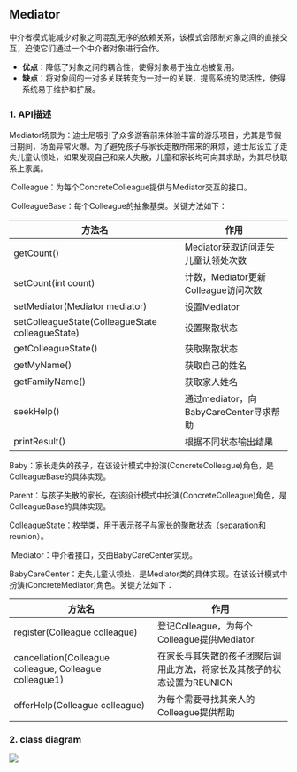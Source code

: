 ## Mediator

​	中介者模式能减少对象之间混乱无序的依赖关系，该模式会限制对象之间的直接交互，迫使它们通过一个中介者对象进行合作。

* **优点**：降低了对象之间的耦合性，使得对象易于独立地被复用。
* **缺点**：将对象间的一对多关联转变为一对一的关联，提高系统的灵活性，使得系统易于维护和扩展。

### 1. API描述

​	Mediator场景为：迪士尼吸引了众多游客前来体验丰富的游乐项目，尤其是节假日期间，场面异常火爆。为了避免孩子与家长走散所带来的麻烦，迪士尼设立了走失儿童认领处，如果发现自己和亲人失散，儿童和家长均可向其求助，为其尽快联系上家属。

​	Colleague：为每个ConcreteColleague提供与Mediator交互的接口。

​	ColleagueBase：每个Colleague的抽象基类。关键方法如下：

| 方法名                                           | 作用                                   |
| ------------------------------------------------ | -------------------------------------- |
| getCount()                                       | Mediator获取访问走失儿童认领处次数     |
| setCount(int count)                              | 计数，Mediator更新Colleague访问次数    |
| setMediator(Mediator mediator)                   | 设置Mediator                           |
| setColleagueState(ColleagueState colleagueState) | 设置聚散状态                           |
| getColleagueState()                              | 获取聚散状态                           |
| getMyName()                                      | 获取自己的姓名                         |
| getFamilyName()                                  | 获取家人姓名                           |
| seekHelp()                                       | 通过mediator，向BabyCareCenter寻求帮助 |
| printResult()                                    | 根据不同状态输出结果                   |

​	Baby：家长走失的孩子，在该设计模式中扮演(ConcreteColleague)角色，是ColleagueBase的具体实现。

​	Parent：与孩子失散的家长，在该设计模式中扮演(ConcreteColleague)角色，是ColleagueBase的具体实现。

​	ColleagueState：枚举类，用于表示孩子与家长的聚散状态（separation和reunion）。

​	Mediator：中介者接口，交由BabyCareCenter实现。

​	BabyCareCenter：走失儿童认领处，是Mediator类的具体实现。在该设计模式中扮演(ConcreteMediator)角色。关键方法如下：

| 方法名                                                  | 作用                                                         |
| ------------------------------------------------------- | ------------------------------------------------------------ |
| register(Colleague colleague)                           | 登记Colleague，为每个Colleague提供Mediator                   |
| cancellation(Colleague colleague, Colleague colleague1) | 在家长与其失散的孩子团聚后调用此方法，将家长及其孩子的状态设置为REUNION |
| offerHelp(Colleague colleague)                          | 为每个需要寻找其亲人的Colleague提供帮助                      |

### 2. class diagram

![](Mediator.assets/mediator.jpg)